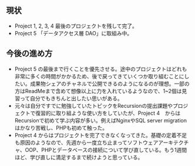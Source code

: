 ## 現状
- Project 1, 2, 3, 4 最後のプロジェクトを残して完了。
- Project 5 「データアクセス層 DAO」に取組み中。 

## 今後の進め方
- Project 5 の最後まで行くことを優先させる。途中のプロジェクトはどれも非常に多くの時間がかかるため、後で戻ってきていくつか取り組むことにしたい。成果物シェアのチャネルで公開できるのようになるのが理想。一部の方はReadMeまで含めて想像以上に力を入れているようなので、1~2個は見習って自分でもきちんと出したい思いがある。
- 元々は自分ですでに勉強していたトピックをRecursionの提出課題やプロジェクトで復習的に取り組ような使い方をしていたが、Project 4　からはRecursionで初めて学ぶ内容が多い。例えばNginxやSQL server migrationはかなり苦戦し、PHPも初めて触った。
- Project 4 からはプロジェクトを完了できなくなってきた。基礎の定着不足も原因のようなので、先週から一度立ち止まってソフトウェアアーキテクチャ、OOP、PHPとデータベースの接続について学び直している。もう1週間ほど、学び直しに満足するまで続けようと思っている。
